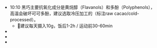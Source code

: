- 10:10 黑巧主要抗氧化成分是黄烷醇（Flavanols）和多酚（Polyphenols），高温会破坏可可多酚，建议选取冷压加工的（标注raw cacao/cold-processed）。
	- 👀建议每天摄入10g，饭后1-2h / 运动前30-60min
-
-
-